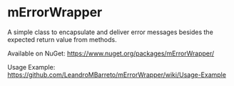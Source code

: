 mErrorWrapper
=============

A simple class to encapsulate and deliver error messages besides the expected return value from methods.



Available on NuGet:
https://www.nuget.org/packages/mErrorWrapper/


Usage Example:
https://github.com/LeandroMBarreto/mErrorWrapper/wiki/Usage-Example
